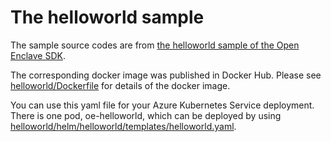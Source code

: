 # The helloworld sample

The sample source codes are from [the helloworld sample of the Open Enclave SDK](https://github.com/openenclave/openenclave/tree/master/samples/helloworld).

The corresponding docker image was published in Docker Hub. Please see [helloworld/Dockerfile](Dockerfile) for details of the docker image.

You can use this yaml file for your Azure Kubernetes Service deployment. There is one pod, oe-helloworld, which can be deployed by using [helloworld/helm/helloworld/templates/helloworld.yaml](helloworld/helm/helloworld/templates/helloworld.yam).
